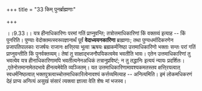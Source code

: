 +++
title = "33 किम् पुनर्ब्राह्मणाः"

+++
  
  
।।9.33।। यत्र हीनाधिकारिणः परमां गतिं प्राप्नुवन्ति; तत्रोत्तमाधिकारिणां
किं वक्तव्यं इत्याह -- किं पुनरिति। पुण्याः वेदोक्तमत्स्वरूपज्ञानार्थं
पूर्वं **वेदाध्ययनकारिणा** ब्राह्मणाः; तथा पुण्यधर्मादिकरणेन
प्रजापतिपालकाः राजर्षयः राजानः क्षत्ति्रया भूत्वा ऋषयः ब्रह्मकर्मनिष्ठा
उत्तमाधिकारिणो भक्ताः सन्तः परां गतिं प्राप्नुवन्तीति किं
पुनर्वक्तव्यम्। तेषां तु साक्षाद्भजनौपयिकत्वमेव भवतीति भावः। एतेन
उत्तमाधिकारिणां तु भवत्येव यत्र हीनाधिकारिणामपि भवतीत्यनेनअधिकं
तत्रानुप्रविष्टं; न तु तद्धानिः इत्ययं न्यायः
प्रदर्शितः। ,एतेनोत्तमानामेतदभावे हीनत्वमेवेति व्यञ्जितम्। यत
उत्तमाधिकारिणामावश्यकमतस्तव क्षत्ति्रयत्वात् स्वधर्मनिष्ठत्वात्
भक्तपुत्रत्वाच्चोत्तमाधिकारित्वेनावश्यं कर्त्तव्यमित्याह -- अनित्यमिति।
इमं लोकमधिकरणं देहं प्राप्य अनित्यं असुखं संसारं त्यक्त्वा ज्ञात्वा वेति
शेषः मां भजस्व।  
  
